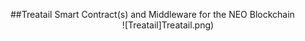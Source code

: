 ##Treatail Smart Contract(s) and Middleware for the NEO Blockchain
<span style="display:block;text-align:center">![Treatail]Treatail.png)</span>


